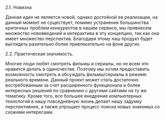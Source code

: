 2.1. Новизна

Данная идея не является новой, однако достойной ее реализации, на данный момент не существует, помимо устранения большинства критичных проблем конкурентов в нашем сервисе, мы привнесем множество нововведений и интерактива в эту концепцию, так как она имеет множество перспектив. Благодаря этому наш продукт будет выглядеть разительно более привлекательно на фоне других.

2.2. Практическая значимость.

Многие люди любят смотреть фильмы и сериалы, но не всем это нравится делать в одиночестве. Поэтому мы хотим предоставить возможность смотреть и обсуждать фильмы/сериалы в режиме реального времени. Данный проект может стать достаточно востребованным за счет расширенного функционала и более интересных решений по сравнению с другими сайтами на ту же тематику. Кроме того, все большее внедрение компьютерных технологий в нашу повседневную жизнь делает нашу задумку перспективнее, а также упрощает процесс поиска новых знакомых со схожими интересами.

